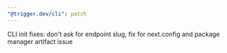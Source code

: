 ```yaml
---
"@trigger.dev/cli": patch
---
```


CLI init fixes: don't ask for endpoint slug, fix for next.config and package manager artifact issue
